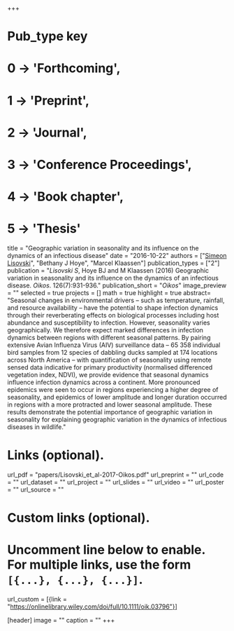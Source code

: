 +++
# Pub_type key
# 0 -> 'Forthcoming',
# 1 -> 'Preprint',
# 2 -> 'Journal',
# 3 -> 'Conference Proceedings',
# 4 -> 'Book chapter',
# 5 -> 'Thesis'
  
title = "Geographic variation in seasonality and its influence on the dynamics of an infectious disease"
date = "2016-10-22"
authors = ["[Simeon Lisovski](hhttps://slisovski.netlify.com/)", "Bethany J Hoye", "Marcel Klaassen"]
publication_types = ["2"]
publication = "*Lisovski S*, Hoye BJ and M Klaassen (2016) Geographic variation in seasonality and its influence on the dynamics of an infectious disease. _Oikos_. 126(7):931-936."
publication_short = "_Oikos_"
image_preview = ""
selected = true
projects = []
math = true
highlight = true
abstract= "Seasonal changes in environmental drivers – such as temperature, rainfall, and resource availability – have the potential to shape infection dynamics through their reverberating effects on biological processes including host abundance and susceptibility to infection. However, seasonality varies geographically. We therefore expect marked differences in infection dynamics between regions with different seasonal patterns. By pairing extensive Avian Influenza Virus (AIV) surveillance data – 65 358 individual bird samples from 12 species of dabbling ducks sampled at 174 locations across North America – with quantification of seasonality using remote sensed data indicative for primary productivity (normalised differenced vegetation index, NDVI), we provide evidence that seasonal dynamics influence infection dynamics across a continent. More pronounced epidemics were seen to occur in regions experiencing a higher degree of seasonality, and epidemics of lower amplitude and longer duration occurred in regions with a more protracted and lower seasonal amplitude. These results demonstrate the potential importance of geographic variation in seasonality for explaining geographic variation in the dynamics of infectious diseases in wildlife."
  
# Links (optional).
url_pdf = "papers/Lisovski_et_al-2017-Oikos.pdf"
url_preprint = ""
url_code = ""
url_dataset = ""
url_project = ""
url_slides = ""
url_video = ""
url_poster = ""
url_source = ""
  
# Custom links (optional).
#   Uncomment line below to enable. For multiple links, use the form `[{...}, {...}, {...}]`.
url_custom = [{link = "https://onlinelibrary.wiley.com/doi/full/10.1111/oik.03796"}]
  
[header]
image = ""
caption = ""
+++